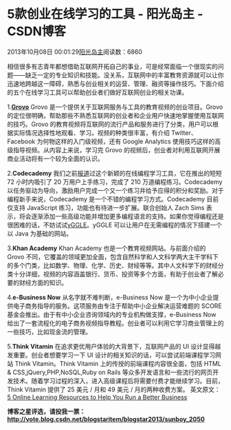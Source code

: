 
# 5款创业在线学习的工具 - 阳光岛主 - CSDN博客

2013年10月08日 00:01:29[阳光岛主](https://me.csdn.net/sunboy_2050)阅读数：6860


相信很多有志青年都想借助互联网开拓自己的事业，可是经常面临一个很现实的问题——缺乏一定的专业知识和技能。没关系，互联网中的丰富教育资源就可以让你迅速地跨越这一障碍，熟悉与创业相关的运营、管理、融资等操作技巧。下面介绍的五个在线学习工具可以帮助创业者们做好互联网创业的相关功课。

1.**[Grovo](http://www.grovo.com/)**
Grovo 是一个提供关于互联网服务与工具的教育视频的创业项目。Grovo 的定位很明确，帮助那些不熟悉互联网的创业者和企业用户快速地掌握使用互联网的技巧。Grovo 的教育视频将互联网的流行产品和服务进行了分类，用户可以根据实际情况选择性地观看、学习。视频的种类很丰富，有介绍 Twitter、Facebook 为何物这样的入门级视频，还有 Google Analytics 使用技巧这样的高级指导视频。从内容上来说，学习完 Grovo 的视频后，创业者对利用互联网开展商业活动将有一个较为全面的认识。

2.**Codecademy**
我们之前[报道](http://www.36kr.com/p/41256.html)过这个新颖的在线编程学习工具，它在推出的短短 72 小时内吸引了 20 万用户上手练习，完成了 210 万道编程练习。Codecademy 以任务驱动为导向，激励用户完成一个又一个练习并给予应得的积分和奖励。对于编程新手来说，Codecademy 是一个不错的编程学习方式。Codecademy 目前仅支持 JavaScript 练习，功能也有待进一步扩展。联合创始人 Zach Sims 表示，将会逐渐添加一些高级功能并增加更多编程语言的支持。如果你觉得编程还是很困难的话，不妨试试[yGGLE](http://www.36kr.com/p/46799.html)。yGGLE 可以让用户在无需编程的情况下搭建一个以 Java 为基础的网站。

3.**Khan Academy**
Khan Academy 也是一个教育视频网站。与前面介绍的 Grovo 不同，它覆盖的领域更加全面，包含自然科学和人文科学两大主干学科下的多个门类，比如数学、物理、化学、历史、财经等等。其中人文科学下的财经分类十分详细，视频的内容涵盖银行、货币、投资等多个方面，有助于创业者了解必要的财经方面的知识。

4.**e-Business Now**
从名字就不难判断，e-Business Now 是一个为中小企业提供电子商务指导的服务。这项服务由专注于帮助中小企业解决运营难题的 SCORE 基金会推出。由于有中小企业咨询领域内的专业机构做支撑，e-Business Now 给出了一套流程化的电子商务视频指导教程。创业者可以利用它学习商业管理上的一些技巧，比如现金流的管理。

5.**Think Vitamin**
在追求更优用户体验的大背景下，互联网产品的 UI 设计显得越发重要。创业者想要学习一下 UI 设计的相关知识的话，可以尝试前端课程学习网站 Think Vitamin。Think Vitamin 上的传授的前端课程内容很全面，包括 HTML & CSS,jQuery,PHP,NoSQL,Ruby on Rails 等众多开发语言和一些流行的网页开发技术。随着学习过程的深入，进入高级课程后将需要付费才能继续学习。目前，Think Vitamin 提供了 25 美元 / 月和 49 美元 / 月的两种收费方案。
英文原文：
[5 Online Learning Resources to Help You Run a Better Business](http://mashable.com/2011/09/17/online-learning-tools-business/)


**博客之星评选，请投我一票：**
**http://vote.blog.csdn.net/blogstaritem/blogstar2013/sunboy_2050**


